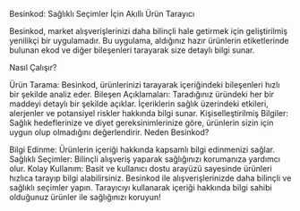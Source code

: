 Besinkod: Sağlıklı Seçimler İçin Akıllı Ürün Tarayıcı

Besinkod, market alışverişlerinizi daha bilinçli hale getirmek için geliştirilmiş yenilikçi bir uygulamadır. Bu uygulama, aldığınız hazır ürünlerin etiketlerinde bulunan ekod ve diğer bileşenleri tarayarak size detaylı bilgi sunar.

Nasıl Çalışır?

Ürün Tarama: Besinkod, ürünlerinizi tarayarak içeriğindeki bileşenleri hızlı bir şekilde analiz eder.
Bileşen Açıklamaları: Taradığınız üründeki her bir maddeyi detaylı bir şekilde açıklar. İçeriklerin sağlık üzerindeki etkileri, alerjenler ve potansiyel riskler hakkında bilgi sunar.
Kişiselleştirilmiş Bilgiler: Sağlık hedeflerinize ve diyet gereksinimlerinize göre, ürünlerin sizin için uygun olup olmadığını değerlendirir.
Neden Besinkod?

Bilgi Edinme: Ürünlerin içeriği hakkında kapsamlı bilgi edinmenizi sağlar.
Sağlıklı Seçimler: Bilinçli alışveriş yaparak sağlığınızı korumanıza yardımcı olur.
Kolay Kullanım: Basit ve kullanıcı dostu arayüzü sayesinde ürünleri hızlıca tarayıp bilgi alabilirsiniz.
Besinkod ile alışverişlerinizde daha bilinçli ve sağlıklı seçimler yapın. Tarayıcıyı kullanarak içeriği hakkında bilgi sahibi olduğunuz ürünler ile sağlığınızı koruyun!
